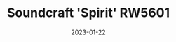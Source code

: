 ---
title: "Soundcraft 'Spirit' RW5601"
linkTitle: "Soundcraft RW5601"
date: 2023-01-22
weight: 2
description: >
  En beskrivelse av en format-konvertør som ikke er i bruk.
---